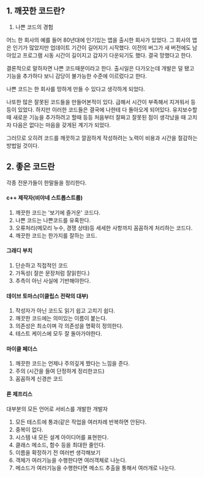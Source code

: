 ## 1. 깨끗한 코드란? 

1. 나쁜 코드의 경험

어느 한 회사의 예를 들어 80년대에 인기있는 앱을 출시한 회사가 있었다. 그 회사의 앱은 인기가 많았지만 업데이트 기간이 길어지기 시작했다. 이전의 버그가 새 버전에도 남아있고 프로그램 시동 시간이 길이지고 갑자기 다운되기도 했다. 결국 망했다고 한다. 

결론적으로 말하자면 나쁜 코드때문이라고 한다. 출시일은 다가오는데 개발은 덜 됐고 기능을 추가하다 보니 감당이 불가능한 수준에 이르렀다고 한다. 

나쁜 코드는 한 회사를 망하게 만들 수 있다고 생각하게 되었다. 

나또한 많은 잘못된 코드들을 만들어본적이 있다. 급해서 시간이 부족해서 지겨워서 등등이 있었다. 하지만 이러한 코드들은 결국에 나한테 다 돌아오게 되어있다. 유지보수할때 새로운 기능을 추가하려고 할때 등등 처음부터 잘짜고 잘못된 점이 생각났을 때 고치자 다음은 없다는 마음을 갖게된 계기가 되었다. 

그러므로 오히려 코드를 깨끗하고 깔끔하게 작성하려는 노력이 비용과 시간을 절감하는 방법일 것이다. 

## 2. 좋은 코드란
각종 전문가들이 한말들을 정리한다.

#### c++ 제작자(비야네 스트롭스트룹)
1. 깨끗한 코드는 '보기에 즐거운' 코드다.
2. 나쁜 코드는 나쁜코드를 유혹한다.
3. 오류처리(메모리 누수, 경쟁 상태)등 세세한 사항까지 꼼꼼하게 처리하는 코드다.
4. 깨끗한 코드는 한가지를 잘하는 코드.

#### 그래디 부치
1. 단순하고 직접적인 코드
2. 가독성( 잘쓴 문장처럼 잘읽힌다.)
3. 추측이 아닌 사실에 기반해야한다.

#### 데이브 토마스(이클립스 전략의 대부)
1. 작성자가 아닌 코드도 읽기 쉽고 고치기 쉽다.
2. 깨끗한 코드에는 의미있는 이름이 붙는다.
3. 의존성은 최소이며 각 의존성을 명확히 정의한다.
4. 테스트 케이스에 모두 잘 돌아가야한다.

#### 마이클 페더스
1. 깨끗한 코드는 언제나 주의깊게 짰다는 느낌을 준다.
2. 주의 (시간을 들여 단정하게 정리한코드)
3. 꼼꼼하게 신경쓴 코드

#### 론 제프리스
대부분의 모든 언어로 서비스를 개발한 개발자

1. 모든 테스트에 통과(같은 작업을 여러차례 반복하면 안된다.
2. 중복이 없다.
3. 시스템 내 모든 설계 아이디어를 표현한다.
4. 클래스 메소드, 함수 등을 최대한 줄인다.
5. 이름을 확정하기 전 여러번 생각해보기
6. 객체가 여러기능을 수행한다면 여러객체로 나눈다.
7. 메소드가 여러기능을 수행한다면 메소드 추출을 통해서 여러개로 나눈다.
